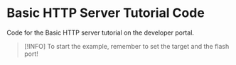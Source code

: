 # Basic HTTP Server Tutorial Code

Code for the Basic HTTP server tutorial on the developer portal.


> [!INFO] To start the example, remember to set the target and the flash port!


